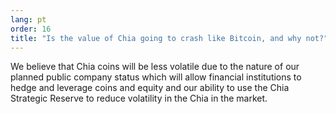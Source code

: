 ```yaml
---
lang: pt
order: 16
title: "Is the value of Chia going to crash like Bitcoin, and why not?"
---
```


We believe that Chia coins will be less volatile due to the nature of our planned public company status which will allow financial institutions to hedge and leverage coins and equity and our ability to use the Chia Strategic Reserve to reduce volatility in the Chia in the market.
